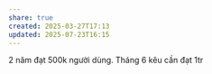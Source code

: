 ```yaml
---
share: true
created: 2025-03-27T17:13
updated: 2025-07-23T16:15
---
```

2 năm đạt 500k người dùng. Tháng 6 kêu cần đạt 1tr